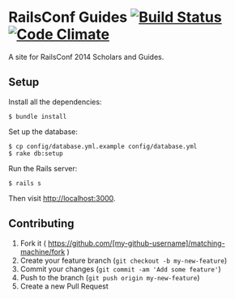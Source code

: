 # RailsConf Guides [![Build Status](https://travis-ci.org/minifast/guides.svg)](https://travis-ci.org/minifast/guides) [![Code Climate](https://codeclimate.com/github/minifast/guides.png)](https://codeclimate.com/github/minifast/guides)

A site for RailsConf 2014 Scholars and Guides.

## Setup

Install all the dependencies:

    $ bundle install

Set up the database:

    $ cp config/database.yml.example config/database.yml
    $ rake db:setup

Run the Rails server:

    $ rails s

Then visit [http://localhost:3000](http://localhost:3000).

## Contributing

1. Fork it ( https://github.com/[my-github-username]/matching-machine/fork )
2. Create your feature branch (`git checkout -b my-new-feature`)
3. Commit your changes (`git commit -am 'Add some feature'`)
4. Push to the branch (`git push origin my-new-feature`)
5. Create a new Pull Request
